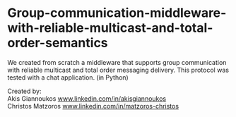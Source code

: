 # Group-communication-middleware-with-reliable-multicast-and-total-order-semantics
We created from scratch a middleware that supports group communication with reliable multicast and total order messaging delivery. This protocol was tested with a chat application. (in Python)

Created by:
<br />
Akis Giannoukos  www.linkedin.com/in/akisgiannoukos
<br />
Christos Matzoros   www.linkedin.com/in/matzoros-christos
